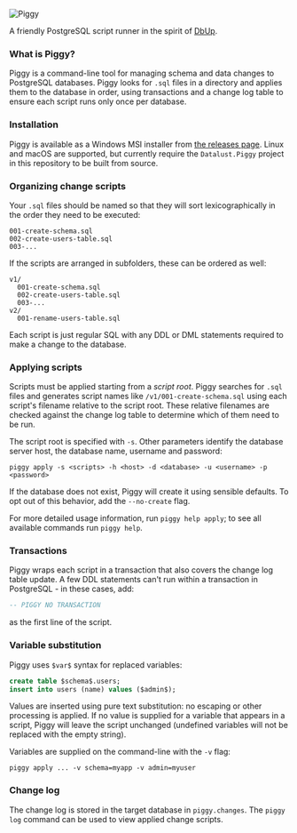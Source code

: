 ![Piggy](https://raw.githubusercontent.com/datalust/piggy/master/asset/Piggy-400px.png)

A friendly PostgreSQL script runner in the spirit of [DbUp](https://github.com/DbUp/DbUp).

### What is Piggy?

Piggy is a command-line tool for managing schema and data changes to PostgreSQL databases. Piggy looks for `.sql` files in a directory and applies them to the database in order, using transactions and a change log table to ensure each script runs only once per database.

### Installation

Piggy is available as a Windows MSI installer from [the releases page](https://github.com/datalust/piggy/releases). Linux and macOS are supported, but currently require the `Datalust.Piggy` project in this repository to be built from source.

### Organizing change scripts

Your `.sql` files should be named so that they will sort lexicographically in the order they need to be executed:

```
001-create-schema.sql
002-create-users-table.sql
003-...
```

If the scripts are arranged in subfolders, these can be ordered as well:

```
v1/
  001-create-schema.sql
  002-create-users-table.sql
  003-...
v2/
  001-rename-users-table.sql
```

Each script is just regular SQL with any DDL or DML statements required to make a change to the database.

### Applying scripts

Scripts must be applied starting from a _script root_. Piggy searches for `.sql` files and generates script names like `/v1/001-create-schema.sql` using each script's filename relative to the script root. These relative filenames are checked against the change log table to determine which of them need to be run.

The script root is specified with `-s`. Other parameters identify the database server host, the database name, username and password:

```
piggy apply -s <scripts> -h <host> -d <database> -u <username> -p <password>
```

If the database does not exist, Piggy will create it using sensible defaults. To opt out of this behavior, add the `--no-create` flag.

For more detailed usage information, run `piggy help apply`; to see all available commands run `piggy help`.

### Transactions

Piggy wraps each script in a transaction that also covers the change log table update. A few DDL statements can't run within a transaction in PostgreSQL - in these cases, add:

```sql
-- PIGGY NO TRANSACTION
```

as the first line of the script.

### Variable substitution

Piggy uses `$var$` syntax for replaced variables:

```sql
create table $schema$.users;
insert into users (name) values ($admin$);
```

Values are inserted using pure text substitution: no escaping or other processing is applied. If no value is supplied for a variable that appears in a script, Piggy will leave the script unchanged (undefined variables will not be replaced with the empty string).

Variables are supplied on the command-line with the `-v` flag:

```
piggy apply ... -v schema=myapp -v admin=myuser
```

### Change log

The change log is stored in the target database in `piggy.changes`. The `piggy log` command can be used to view applied change scripts.
